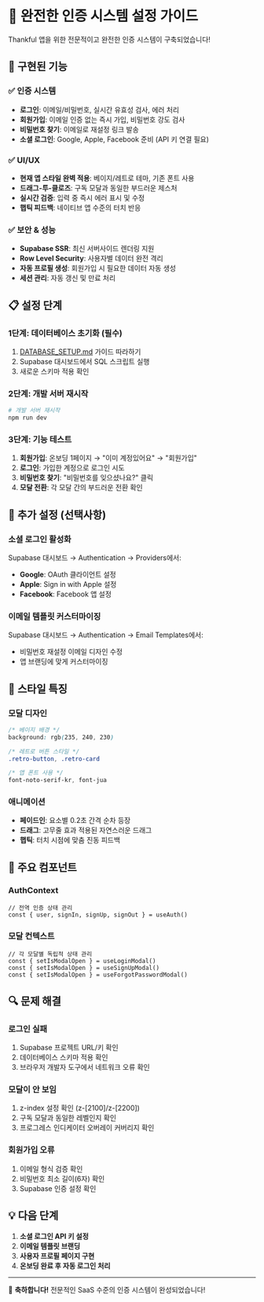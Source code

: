 # 🔐 완전한 인증 시스템 설정 가이드

Thankful 앱을 위한 전문적이고 완전한 인증 시스템이 구축되었습니다!

## 🎯 구현된 기능

### ✅ 인증 시스템
- **로그인**: 이메일/비밀번호, 실시간 유효성 검사, 에러 처리
- **회원가입**: 이메일 인증 없는 즉시 가입, 비밀번호 강도 검사
- **비밀번호 찾기**: 이메일로 재설정 링크 발송
- **소셜 로그인**: Google, Apple, Facebook 준비 (API 키 연결 필요)

### ✅ UI/UX
- **현재 앱 스타일 완벽 적용**: 베이지/레트로 테마, 기존 폰트 사용
- **드래그-투-클로즈**: 구독 모달과 동일한 부드러운 제스처
- **실시간 검증**: 입력 중 즉시 에러 표시 및 수정
- **햅틱 피드백**: 네이티브 앱 수준의 터치 반응

### ✅ 보안 & 성능
- **Supabase SSR**: 최신 서버사이드 렌더링 지원
- **Row Level Security**: 사용자별 데이터 완전 격리
- **자동 프로필 생성**: 회원가입 시 필요한 데이터 자동 생성
- **세션 관리**: 자동 갱신 및 만료 처리

## 📋 설정 단계

### 1단계: 데이터베이스 초기화 (필수)
1. [DATABASE_SETUP.md](./DATABASE_SETUP.md) 가이드 따라하기
2. Supabase 대시보드에서 SQL 스크립트 실행
3. 새로운 스키마 적용 확인

### 2단계: 개발 서버 재시작
```bash
# 개발 서버 재시작
npm run dev
```

### 3단계: 기능 테스트
1. **회원가입**: 온보딩 1페이지 → "이미 계정있어요" → "회원가입"
2. **로그인**: 가입한 계정으로 로그인 시도
3. **비밀번호 찾기**: "비밀번호를 잊으셨나요?" 클릭
4. **모달 전환**: 각 모달 간의 부드러운 전환 확인

## 🔧 추가 설정 (선택사항)

### 소셜 로그인 활성화
Supabase 대시보드 → Authentication → Providers에서:
- **Google**: OAuth 클라이언트 설정
- **Apple**: Sign in with Apple 설정
- **Facebook**: Facebook 앱 설정

### 이메일 템플릿 커스터마이징
Supabase 대시보드 → Authentication → Email Templates에서:
- 비밀번호 재설정 이메일 디자인 수정
- 앱 브랜딩에 맞게 커스터마이징

## 🎨 스타일 특징

### 모달 디자인
```css
/* 베이지 배경 */
background: rgb(235, 240, 230)

/* 레트로 버튼 스타일 */
.retro-button, .retro-card

/* 앱 폰트 사용 */
font-noto-serif-kr, font-jua
```

### 애니메이션
- **페이드인**: 요소별 0.2초 간격 순차 등장
- **드래그**: 고무줄 효과 적용된 자연스러운 드래그
- **햅틱**: 터치 시점에 맞춤 진동 피드백

## 🚀 주요 컴포넌트

### AuthContext
```tsx
// 전역 인증 상태 관리
const { user, signIn, signUp, signOut } = useAuth()
```

### 모달 컨텍스트
```tsx
// 각 모달별 독립적 상태 관리
const { setIsModalOpen } = useLoginModal()
const { setIsModalOpen } = useSignUpModal()
const { setIsModalOpen } = useForgotPasswordModal()
```

## 🔍 문제 해결

### 로그인 실패
1. Supabase 프로젝트 URL/키 확인
2. 데이터베이스 스키마 적용 확인
3. 브라우저 개발자 도구에서 네트워크 오류 확인

### 모달이 안 보임
1. z-index 설정 확인 (z-[2100]/z-[2200])
2. 구독 모달과 동일한 레벨인지 확인
3. 프로그레스 인디케이터 오버레이 커버리지 확인

### 회원가입 오류
1. 이메일 형식 검증 확인
2. 비밀번호 최소 길이(6자) 확인
3. Supabase 인증 설정 확인

## 💡 다음 단계

1. **소셜 로그인 API 키 설정**
2. **이메일 템플릿 브랜딩**
3. **사용자 프로필 페이지 구현**
4. **온보딩 완료 후 자동 로그인 처리**

---

🎉 **축하합니다!** 전문적인 SaaS 수준의 인증 시스템이 완성되었습니다!